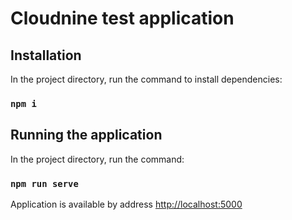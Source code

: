 # Cloudnine test application

## Installation

In the project directory, run the command to install dependencies:

### `npm i`

## Running the application

In the project directory, run the command:

### `npm run serve`

Application is available by address [http://localhost:5000](http://localhost:5000)

